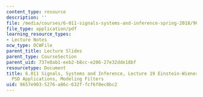 ```yaml
---
content_type: resource
description: ''
file: /media/courses/6-011-signals-systems-and-inference-spring-2018/9657e9035276a86c632ffcf6f0ec0bc2_MIT6_011S18lec19.pdf
file_type: application/pdf
learning_resource_types:
- Lecture Notes
ocw_type: OCWFile
parent_title: Lecture Slides
parent_type: CourseSection
parent_uid: 737e0ab1-eeb2-b8cc-e206-27e32dde18bf
resourcetype: Document
title: 6.011 Signals, Systems and Inference, Lecture 19 Einstein-Wiener-Khinchin Theorem,
  PSD Applications, Modeling Filters
uid: 9657e903-5276-a86c-632f-fcf6f0ec0bc2
---
```


